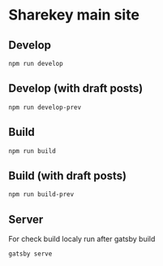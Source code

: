 
# Sharekey main site

## Develop
```
npm run develop
```
## Develop (with draft posts)
```
npm run develop-prev
```
## Build
```
npm run build
```
## Build (with draft posts)
```
npm run build-prev
```
## Server 
For check build localy run after gatsby build
```
gatsby serve
```
